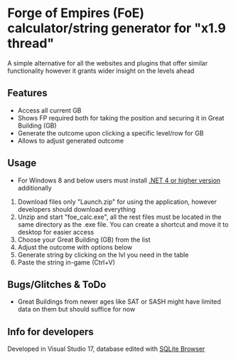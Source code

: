 # Forge of Empires (FoE) calculator/string generator for "x1.9 thread"
A simple alternative for all the websites and plugins that offer similar functionality however it grants wider insight on the levels ahead

## Features
+ Access all current GB
+ Shows FP required both for taking the position and securing it in Great Building (GB)
+ Generate the outcome upon clicking a specific level/row for GB
+ Allows to adjust generated outcome
	
## Usage
* For Windows 8 and below users must install [.NET 4 or higher version](https://dotnet.microsoft.com/en-us/download) additionally
1. Download files only "Launch.zip" for using the application, however developers should download everything
2. Unzip and start "foe_calc.exe", all the rest files must be located in the same directory as the .exe file. You can create a shortcut and move it to desktop for easier access
3. Choose your Great Building (GB) from the list
4. Adjust the outcome with options below
5. Generate string by clicking on the lvl you need in the table
6. Paste the string in-game (Ctrl+V)

## Bugs/Glitches & ToDo
- Great Buildings from newer ages like SAT or SASH might have limited data on them but should suffice for now


## Info for developers
Developed in Visual Studio 17, database edited with [SQLite Browser](https://sqlitebrowser.org/)